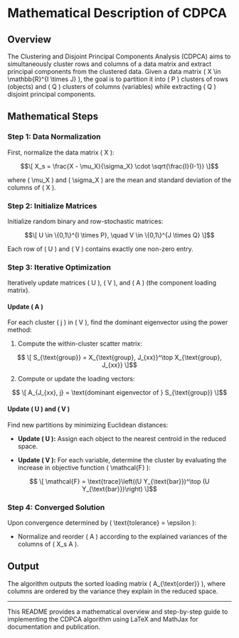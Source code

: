 # Mathematical Description of CDPCA

## Overview

The Clustering and Disjoint Principal Components Analysis (CDPCA) aims to simultaneously cluster rows and columns of a data matrix and extract principal components from the clustered data. Given a data matrix \( X \in \mathbb{R}^{I \times J} \), the goal is to partition it into \( P \) clusters of rows (objects) and \( Q \) clusters of columns (variables) while extracting \( Q \) disjoint principal components.

## Mathematical Steps

### Step 1: Data Normalization

First, normalize the data matrix \( X \):
```math
\[
X_s = \frac{X - \mu_X}{\sigma_X} \cdot \sqrt{\frac{I}{I-1}}
\]
```
where \( \mu_X \) and \( \sigma_X \) are the mean and standard deviation of the columns of \( X \).

### Step 2: Initialize Matrices

Initialize random binary and row-stochastic matrices:
```math
\[
U \in \{0,1\}^{I \times P}, \quad V \in \{0,1\}^{J \times Q}
\]
```
Each row of \( U \) and \( V \) contains exactly one non-zero entry.

### Step 3: Iterative Optimization

Iteratively update matrices \( U \), \( V \), and \( A \) (the component loading matrix).

#### Update \( A \)

For each cluster \( j \) in \( V \), find the dominant eigenvector using the power method:

1. Compute the within-cluster scatter matrix:
```math
   \[
   S_{\text{group}} = X_{\text{group}, J_{xx}}^\top X_{\text{group}, J_{xx}}
   \]
```
2. Compute or update the loading vectors:
```math
   \[
   A_{J_{xx}, j} = \text{dominant eigenvector of } S_{\text{group}}
   \]
```
#### Update \( U \) and \( V \)

Find new partitions by minimizing Euclidean distances:

- **Update \( U \):** Assign each object to the nearest centroid in the reduced space.

- **Update \( V \):** For each variable, determine the cluster by evaluating the increase in objective function \( \mathcal{F} \):
```math
  \[
  \mathcal{F} = \text{trace}\left((U Y_{\text{bar}})^\top (U Y_{\text{bar}})\right)
  \]
```
### Step 4: Converged Solution

Upon convergence determined by \( \text{tolerance} = \epsilon \):

- Normalize and reorder \( A \) according to the explained variances of the columns of \( X_s A \).

## Output

The algorithm outputs the sorted loading matrix \( A_{\text{order}} \), where columns are ordered by the variance they explain in the reduced space.

---

This README provides a mathematical overview and step-by-step guide to implementing the CDPCA algorithm using LaTeX and MathJax for documentation and publication.

